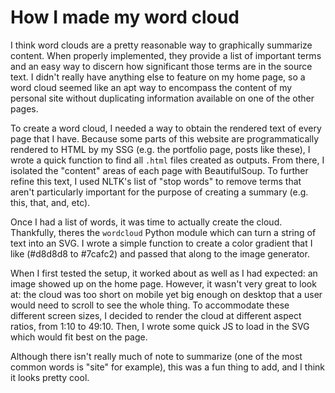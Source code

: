 # How I made my word cloud

I think word clouds are a pretty reasonable way to graphically summarize content. When properly implemented, they provide a list of important terms and an easy way to discern how significant those terms are in the source text. I didn't really have anything else to feature on my home page, so a word cloud seemed like an apt way to encompass the content of my personal site without duplicating information available on one of the other pages.

To create a word cloud, I needed a way to obtain the rendered text of every page that I have. Because some parts of this website are programmatically rendered to HTML by my SSG (e.g. the portfolio page, posts like these), I wrote a quick function to find all `.html` files created as outputs. From there, I isolated the "content" areas of each page with BeautifulSoup. To further refine this text, I used NLTK's list of "stop words" to remove terms that aren't particularly important for the purpose of creating a summary (e.g. this, that, and, etc).

Once I had a list of words, it was time to actually create the cloud. Thankfully, theres the `wordcloud` Python module which can turn a string of text into an SVG. I wrote a simple function to create a color gradient that I like (#d8d8d8 to <span class="blue">#7cafc2</span>) and passed that along to the image generator.

When I first tested the setup, it worked about as well as I had expected: an image showed up on the home page. However, it wasn't very great to look at: the cloud was too short on mobile yet big enough on desktop that a user would need to scroll to see the whole thing. To accommodate these different screen sizes, I decided to render the cloud at different aspect ratios, from 1:10 to 49:10. Then, I wrote some quick JS to load in the SVG which would fit best on the page.

Although there isn't really much of note to summarize (one of the most common words is "site" for example), this was a fun thing to add, and I think it looks pretty cool.

